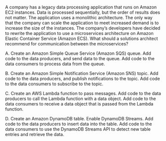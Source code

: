A company has a legacy data processing application that runs on Amazon EC2 instances. Data is processed sequentially, but the order of results does not matter. The application uses a monolithic architecture. The only way that the company can scale the application to meet increased demand is to increase the size of the instances. The company’s developers have decided to rewrite the application to use a microservices architecture on Amazon Elastic Container Service (Amazon ECS). What should a solutions architect recommend for communication between the microservices? 

A. Create an Amazon Simple Queue Service (Amazon SQS) queue. Add code to the data producers, and send data to the queue. Add code to the data consumers to process data from the queue. 

B. Create an Amazon Simple Notification Service (Amazon SNS) topic. Add code to the data producers, and publish notifications to the topic. Add code to the data consumers to subscribe to the topic. 

C. Create an AWS Lambda function to pass messages. Add code to the data producers to call the Lambda function with a data object. Add code to the data consumers to receive a data object that is passed from the Lambda function. 

D. Create an Amazon DynamoDB table. Enable DynamoDB Streams. Add code to the data producers to insert data into the table. Add code to the data consumers to use the DynamoDB Streams API to detect new table entries and retrieve the data.